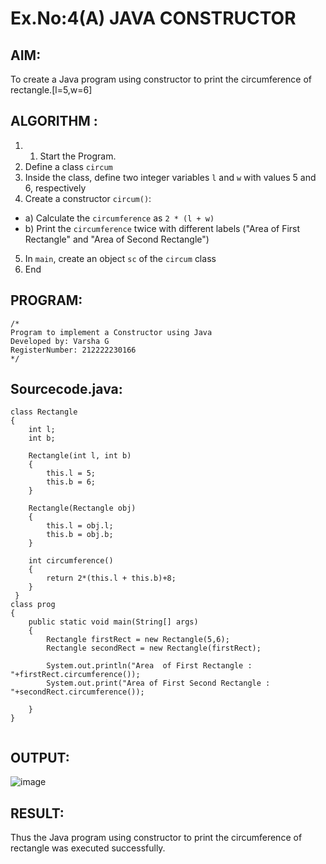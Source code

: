 # Ex.No:4(A)  JAVA CONSTRUCTOR
## AIM:
To create a Java program using constructor to print the circumference of rectangle.[l=5,w=6]

## ALGORITHM :
1.  1.	Start the Program.
2.	Define a class `circum`
3.	Inside the class, define two integer variables `l` and `w` with values 5 and 6, respectively
4.	Create a constructor `circum()`:
-	a) Calculate the `circumference` as `2 * (l + w)`
-	b) Print the `circumference` twice with different labels ("Area of First Rectangle" and "Area of Second Rectangle")
5.	In `main`, create an object `sc` of the `circum` class
6.	End





## PROGRAM:
 ```
/*
Program to implement a Constructor using Java
Developed by: Varsha G
RegisterNumber: 212222230166
*/
```

## Sourcecode.java:
```
class Rectangle 
{ 
    int l; 
    int b; 
    
    Rectangle(int l, int b) 
    {  
        this.l = 5;
        this.b = 6;
    } 
    
    Rectangle(Rectangle obj) 
    {
        this.l = obj.l;
        this.b = obj.b;
    } 
    
    int circumference() 
    { 
        return 2*(this.l + this.b)+8;
    } 
 } 
class prog 
{ 
    public static void main(String[] args) 
    { 
        Rectangle firstRect = new Rectangle(5,6); 
        Rectangle secondRect = new Rectangle(firstRect); 
        
        System.out.println("Area  of First Rectangle : "+firstRect.circumference());
        System.out.print("Area of First Second Rectangle : "+secondRect.circumference());
     
    } 
} 
 
```



## OUTPUT:

![image](https://github.com/user-attachments/assets/eb21e576-3b9f-4a7a-b50a-fa4656dfb960)


## RESULT:
Thus the Java program using constructor to print the circumference of rectangle was executed successfully.
